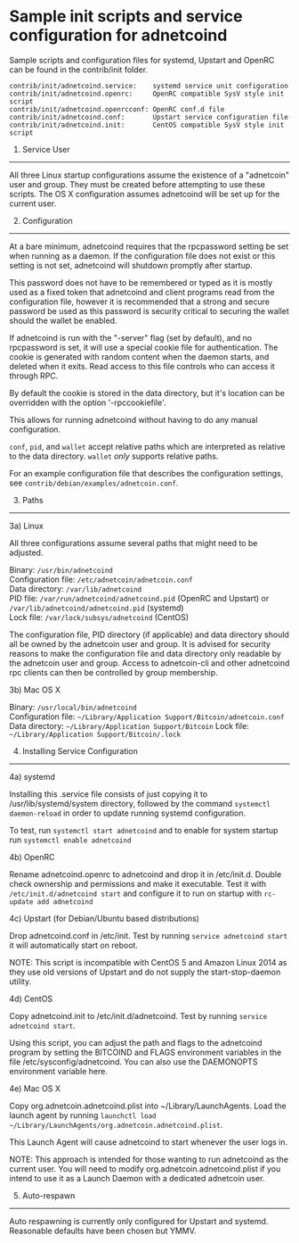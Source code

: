Sample init scripts and service configuration for adnetcoind
==========================================================

Sample scripts and configuration files for systemd, Upstart and OpenRC
can be found in the contrib/init folder.

    contrib/init/adnetcoind.service:    systemd service unit configuration
    contrib/init/adnetcoind.openrc:     OpenRC compatible SysV style init script
    contrib/init/adnetcoind.openrcconf: OpenRC conf.d file
    contrib/init/adnetcoind.conf:       Upstart service configuration file
    contrib/init/adnetcoind.init:       CentOS compatible SysV style init script

1. Service User
---------------------------------

All three Linux startup configurations assume the existence of a "adnetcoin" user
and group.  They must be created before attempting to use these scripts.
The OS X configuration assumes adnetcoind will be set up for the current user.

2. Configuration
---------------------------------

At a bare minimum, adnetcoind requires that the rpcpassword setting be set
when running as a daemon.  If the configuration file does not exist or this
setting is not set, adnetcoind will shutdown promptly after startup.

This password does not have to be remembered or typed as it is mostly used
as a fixed token that adnetcoind and client programs read from the configuration
file, however it is recommended that a strong and secure password be used
as this password is security critical to securing the wallet should the
wallet be enabled.

If adnetcoind is run with the "-server" flag (set by default), and no rpcpassword is set,
it will use a special cookie file for authentication. The cookie is generated with random
content when the daemon starts, and deleted when it exits. Read access to this file
controls who can access it through RPC.

By default the cookie is stored in the data directory, but it's location can be overridden
with the option '-rpccookiefile'.

This allows for running adnetcoind without having to do any manual configuration.

`conf`, `pid`, and `wallet` accept relative paths which are interpreted as
relative to the data directory. `wallet` *only* supports relative paths.

For an example configuration file that describes the configuration settings,
see `contrib/debian/examples/adnetcoin.conf`.

3. Paths
---------------------------------

3a) Linux

All three configurations assume several paths that might need to be adjusted.

Binary:              `/usr/bin/adnetcoind`  
Configuration file:  `/etc/adnetcoin/adnetcoin.conf`  
Data directory:      `/var/lib/adnetcoind`  
PID file:            `/var/run/adnetcoind/adnetcoind.pid` (OpenRC and Upstart) or `/var/lib/adnetcoind/adnetcoind.pid` (systemd)  
Lock file:           `/var/lock/subsys/adnetcoind` (CentOS)  

The configuration file, PID directory (if applicable) and data directory
should all be owned by the adnetcoin user and group.  It is advised for security
reasons to make the configuration file and data directory only readable by the
adnetcoin user and group.  Access to adnetcoin-cli and other adnetcoind rpc clients
can then be controlled by group membership.

3b) Mac OS X

Binary:              `/usr/local/bin/adnetcoind`  
Configuration file:  `~/Library/Application Support/Bitcoin/adnetcoin.conf`  
Data directory:      `~/Library/Application Support/Bitcoin`
Lock file:           `~/Library/Application Support/Bitcoin/.lock`

4. Installing Service Configuration
-----------------------------------

4a) systemd

Installing this .service file consists of just copying it to
/usr/lib/systemd/system directory, followed by the command
`systemctl daemon-reload` in order to update running systemd configuration.

To test, run `systemctl start adnetcoind` and to enable for system startup run
`systemctl enable adnetcoind`

4b) OpenRC

Rename adnetcoind.openrc to adnetcoind and drop it in /etc/init.d.  Double
check ownership and permissions and make it executable.  Test it with
`/etc/init.d/adnetcoind start` and configure it to run on startup with
`rc-update add adnetcoind`

4c) Upstart (for Debian/Ubuntu based distributions)

Drop adnetcoind.conf in /etc/init.  Test by running `service adnetcoind start`
it will automatically start on reboot.

NOTE: This script is incompatible with CentOS 5 and Amazon Linux 2014 as they
use old versions of Upstart and do not supply the start-stop-daemon utility.

4d) CentOS

Copy adnetcoind.init to /etc/init.d/adnetcoind. Test by running `service adnetcoind start`.

Using this script, you can adjust the path and flags to the adnetcoind program by
setting the BITCOIND and FLAGS environment variables in the file
/etc/sysconfig/adnetcoind. You can also use the DAEMONOPTS environment variable here.

4e) Mac OS X

Copy org.adnetcoin.adnetcoind.plist into ~/Library/LaunchAgents. Load the launch agent by
running `launchctl load ~/Library/LaunchAgents/org.adnetcoin.adnetcoind.plist`.

This Launch Agent will cause adnetcoind to start whenever the user logs in.

NOTE: This approach is intended for those wanting to run adnetcoind as the current user.
You will need to modify org.adnetcoin.adnetcoind.plist if you intend to use it as a
Launch Daemon with a dedicated adnetcoin user.

5. Auto-respawn
-----------------------------------

Auto respawning is currently only configured for Upstart and systemd.
Reasonable defaults have been chosen but YMMV.
